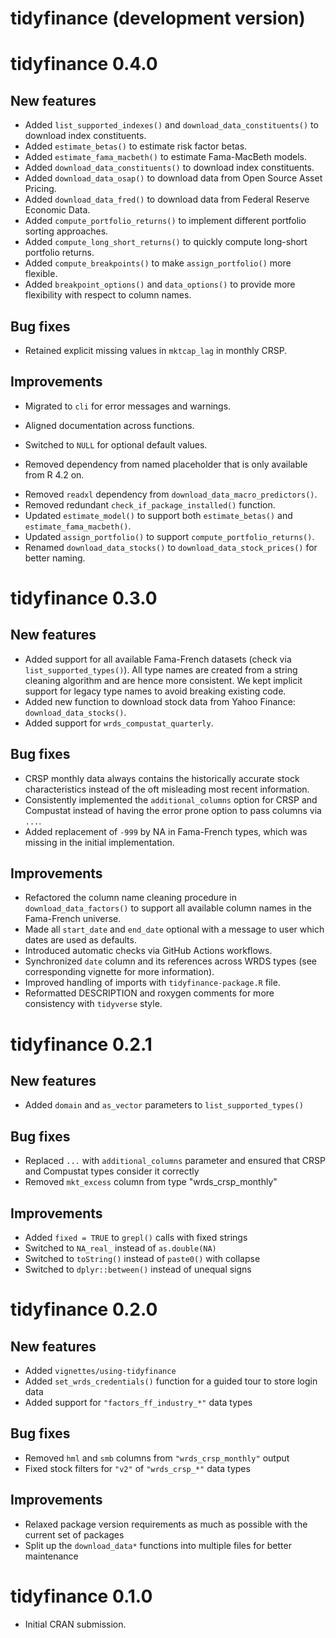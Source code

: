# tidyfinance (development version)

# tidyfinance 0.4.0

## New features

* Added `list_supported_indexes()` and `download_data_constituents()` to download index constituents.
* Added `estimate_betas()` to estimate risk factor betas.
* Added `estimate_fama_macbeth()` to estimate Fama-MacBeth models.
* Added `download_data_constituents()` to download index constituents. 
* Added `download_data_osap()` to download data from Open Source Asset Pricing.
* Added `download_data_fred()` to download data from Federal Reserve Economic Data.
* Added `compute_portfolio_returns()` to implement different portfolio sorting approaches.
* Added `compute_long_short_returns()` to quickly compute long-short portfolio returns.
* Added `compute_breakpoints()` to make `assign_portfolio()` more flexible. 
* Added `breakpoint_options()` and `data_options()` to provide more flexibility with respect to column names.

## Bug fixes

* Retained explicit missing values in `mktcap_lag` in monthly CRSP.

## Improvements

* Migrated to `cli` for error messages and warnings.
+ Aligned documentation across functions. 
* Switched to `NULL` for optional default values. 
+ Removed dependency from named placeholder that is only available from R 4.2 on.
* Removed `readxl` dependency from `download_data_macro_predictors()`.
* Removed redundant `check_if_package_installed()` function. 
* Updated `estimate_model()` to support both `estimate_betas()` and `estimate_fama_macbeth()`.
* Updated `assign_portfolio()` to support `compute_portfolio_returns()`.
* Renamed `download_data_stocks()` to `download_data_stock_prices()` for better naming.

# tidyfinance 0.3.0

## New features

* Added support for all available Fama-French datasets (check via `list_supported_types()`). All type names are created from a string cleaning algorithm and are hence more consistent. We kept implicit support for legacy type names to avoid breaking existing code.
* Added new function to download stock data from Yahoo Finance: `download_data_stocks()`.
* Added support for `wrds_compustat_quarterly`. 

## Bug fixes

* CRSP monthly data always contains the historically accurate stock characteristics instead of the oft misleading most recent information.
* Consistently implemented the `additional_columns` option for CRSP and Compustat instead of having the error prone option to pass columns via `...`.
* Added replacement of `-999` by NA in Fama-French types, which was missing in the initial implementation. 

## Improvements

* Refactored the column name cleaning procedure in `download_data_factors()` to support all available column names in the Fama-French universe.
* Made all `start_date` and `end_date` optional with a message to user which dates are used as defaults.
* Introduced automatic checks via GitHub Actions workflows.
* Synchronized `date` column and its references across WRDS types (see corresponding vignette for more information).
* Improved handling of imports with `tidyfinance-package.R` file. 
* Reformatted DESCRIPTION and roxygen comments for more consistency with `tidyverse` style.

# tidyfinance 0.2.1

## New features

* Added `domain` and `as_vector` parameters to `list_supported_types()`

## Bug fixes

* Replaced `...` with `additional_columns` parameter and ensured that CRSP and Compustat types consider it correctly
* Removed `mkt_excess` column from type "wrds_crsp_monthly"

## Improvements

* Added `fixed = TRUE` to `grepl()` calls with fixed strings
* Switched to `NA_real_` instead of `as.double(NA)`
* Switched to `toString()` instead of `paste0()` with collapse
* Switched to `dplyr::between()` instead of unequal signs

# tidyfinance 0.2.0

## New features

* Added `vignettes/using-tidyfinance`
* Added `set_wrds_credentials()` function for a guided tour to store login data
* Added support for `"factors_ff_industry_*"` data types

## Bug fixes

* Removed `hml` and `smb` columns from `"wrds_crsp_monthly"` output
* Fixed stock filters for `"v2"` of `"wrds_crsp_*"` data types

## Improvements

* Relaxed package version requirements as much as possible with the current set of packages
* Split up the `download_data*` functions into multiple files for better maintenance

# tidyfinance 0.1.0

* Initial CRAN submission.
